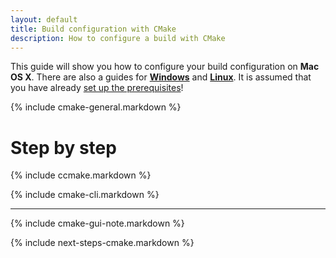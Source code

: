 ```yaml
---
layout: default
title: Build configuration with CMake
description: How to configure a build with CMake
---
```


This guide will show you how to configure your build configuration on **Mac OS X**. There are also a guides for **[Windows](/win-configure-cmake)** and **[Linux](/linux-configure-cmake)**. It is assumed that you have already [set up the prerequisites](/prerequisites-redirect)!

{% include cmake-general.markdown %}

# Step by step

{% include ccmake.markdown %}

{% include cmake-cli.markdown %}

----

{% include cmake-gui-note.markdown %}

{% include next-steps-cmake.markdown %}
